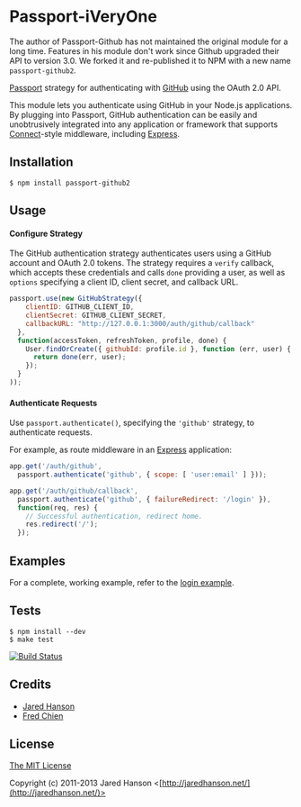 # Passport-iVeryOne

The author of Passport-Github has not maintained the original module for a long time. Features in his module don't work since Github upgraded their API to version 3.0.  We forked it and re-published it to NPM with a new name `passport-github2`.

[Passport](http://passportjs.org/) strategy for authenticating with [GitHub](https://github.com/)
using the OAuth 2.0 API.

This module lets you authenticate using GitHub in your Node.js applications.
By plugging into Passport, GitHub authentication can be easily and
unobtrusively integrated into any application or framework that supports
[Connect](http://www.senchalabs.org/connect/)-style middleware, including
[Express](http://expressjs.com/).

## Installation

```shell
$ npm install passport-github2
```

## Usage

#### Configure Strategy

The GitHub authentication strategy authenticates users using a GitHub account
and OAuth 2.0 tokens.  The strategy requires a `verify` callback, which accepts
these credentials and calls `done` providing a user, as well as `options`
specifying a client ID, client secret, and callback URL.

```javascript
passport.use(new GitHubStrategy({
    clientID: GITHUB_CLIENT_ID,
    clientSecret: GITHUB_CLIENT_SECRET,
    callbackURL: "http://127.0.0.1:3000/auth/github/callback"
  },
  function(accessToken, refreshToken, profile, done) {
    User.findOrCreate({ githubId: profile.id }, function (err, user) {
      return done(err, user);
    });
  }
));
```

#### Authenticate Requests

Use `passport.authenticate()`, specifying the `'github'` strategy, to
authenticate requests.

For example, as route middleware in an [Express](http://expressjs.com/)
application:

```javascript
app.get('/auth/github',
  passport.authenticate('github', { scope: [ 'user:email' ] }));

app.get('/auth/github/callback',
  passport.authenticate('github', { failureRedirect: '/login' }),
  function(req, res) {
    // Successful authentication, redirect home.
    res.redirect('/');
  });
```

## Examples

For a complete, working example, refer to the [login example](https://github.com/cfsghost/passport-github/tree/master/examples/login).

## Tests

```shell
$ npm install --dev
$ make test
```

[![Build Status](https://secure.travis-ci.org/cfsghost/passport-github.png)](http://travis-ci.org/cfsghost/passport-github)

## Credits

  - [Jared Hanson](http://github.com/jaredhanson)
  - [Fred Chien](http://github.com/cfsghost)

## License

[The MIT License](http://opensource.org/licenses/MIT)

Copyright (c) 2011-2013 Jared Hanson <[http://jaredhanson.net/](http://jaredhanson.net/)>

